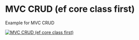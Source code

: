 # MVC CRUD (ef core class first)


Example for MVC CRUD



[![MVC CRUD (ef core class first)](https://img.youtube.com/vi/Bjn4AMEiFI0/0.jpg)](http://www.youtube.com/watch?v=Bjn4AMEiFI0)
